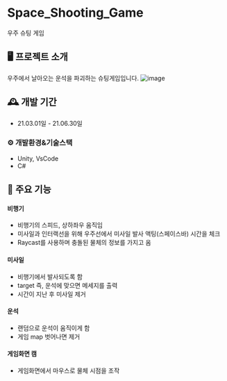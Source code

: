 # Space_Shooting_Game
우주 슈팅 게임


## 🖥️ 프로젝트 소개
우주에서 날아오는 운석을 파괴하는 슈팅게임입니다.
![image](https://github.com/ji020429/Space_Shooting_Game/assets/94359749/3abe3a74-20c7-4d18-aa3b-50f53fbb3522)



## 🕰️ 개발 기간
* 21.03.01일 - 21.06.30일
  

### ⚙️ 개발환경&기술스택
- Unity, VsCode
- C#
  

## 📌 주요 기능
#### 비행기
- 비행기의 스피드, 상하좌우 움직임
- 미사일과 인터랙선을 위해 우주선에서 미사일 발사 액팅(스페이스바) 시간을 체크
- Raycast를 사용하며 충돌된 물체의 정보를 가지고 옴


#### 미사일
- 비행기에서 발사되도록 함
- target 즉, 운석에 맞으면 메세지를 출력
- 시간이 지난 후 미사일 제거


#### 운석
- 랜덤으로 운석이 움직이게 함
- 게임 map 벗어나면 제거


#### 게임화면 캠
- 게임화면에서 마우스로 물체 시점을 조작

